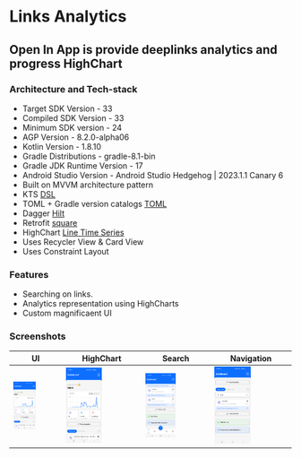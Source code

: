 # Links Analytics

## Open In App is provide deeplinks analytics and progress HighChart

### Architecture and Tech-stack
* Target SDK Version - 33
* Compiled SDK Version - 33
* Minimum SDK version - 24
* AGP Version - 8.2.0-alpha06
* Kotlin Version - 1.8.10
* Gradle Distributions - gradle-8.1-bin
* Gradle JDK Runtime Version - 17
* Android Studio Version - Android Studio Hedgehog | 2023.1.1 Canary 6
* Built on MVVM architecture pattern
* KTS [DSL](https://developer.android.com/build/migrate-to-kotlin-dsl)
* TOML + Gradle version catalogs [TOML](https://funkymuse.dev/posts/toml-gradle)
* Dagger [Hilt](https://dagger.dev/hilt)
* Retrofit [square](https://square.github.io/retrofit)
* HighChart [Line Time Series](https://www.highcharts.com/demo/android/line-time-series)
* Uses Recycler View & Card View
* Uses Constraint Layout

### Features
* Searching on links.
* Analytics representation using HighCharts
* Custom magnificaent UI

### Screenshots
 UI | HighChart | Search | Navigation
 --- | --- | --- | --- |
<img src="https://github.com/rahulsinghfaujdar/OpenInAppDemo/blob/master/gradle/Screenshot_20230610_112009.png" width="50%"></img> | <img src="https://github.com/rahulsinghfaujdar/OpenInAppDemo/blob/master/gradle/Screenshot_20230610_112009.png" width="50%"></img> | <img src="https://github.com/rahulsinghfaujdar/OpenInAppDemo/blob/master/gradle/Screenshot_20230610_123625.png" width="50%"></img> | <img src="https://github.com/rahulsinghfaujdar/OpenInAppDemo/blob/master/gradle/Screenshot_20230610_112046.png" width="50%"></img>
